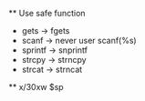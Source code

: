 ** Use safe function
- gets -> fgets
- scanf -> never user scanf(%s)
- sprintf -> snprintf
- strcpy -> strncpy
- strcat -> strncat

** x/30xw $sp
